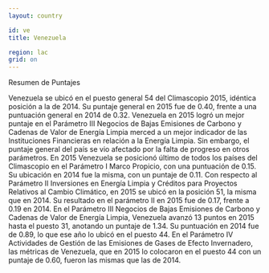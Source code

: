 ```yaml
---
layout: country

id: ve
title: Venezuela

region: lac
grid: on
---
```

Resumen de Puntajes

Venezuela se ubicó en el puesto general 54 del Climascopio 2015, idéntica posición a la de 2014. Su puntaje general en 2015 fue de 0.40, frente a una puntuación general en 2014 de 0.32.
Venezuela en 2015 logró un mejor puntaje en el Parámetro III Negocios de Bajas Emisiones de Carbono y Cadenas de Valor de Energía Limpia merced a un mejor indicador de las Instituciones Financieras en relación a la Energía Limpia. Sin embargo, el puntaje general del país se vio afectado por la falta de progreso en otros parámetros.
En 2015 Venezuela se posicionó último de todos los países del Climascopio en el Parámetro I Marco Propicio, con una puntuación de 0.15. Su ubicación en 2014 fue la misma, con un puntaje de 0.11.
Con respecto al Parámetro II Inversiones en Energía Limpia y Créditos para Proyectos Relativos al Cambio Climático, en 2015 se ubicó en la posición 51, la misma que en 2014. Su resultado en el parámetro II en 2015 fue de 0.17, frente a 0.19 en 2014.
En el Parámetro III Negocios de Bajas Emisiones de Carbono y Cadenas de Valor de Energía Limpia, Venezuela avanzó 13 puntos en 2015 hasta el puesto 31, anotando un puntaje de 1.34. Su puntuación en 2014 fue de 0.89, lo que ese año lo ubicó en el puesto 44.
En el Parámetro IV Actividades de Gestión de las Emisiones de Gases de Efecto Invernadero, las métricas de Venezuela, que en 2015 lo colocaron en el puesto 44 con un puntaje de 0.60, fueron las mismas que las de 2014.
